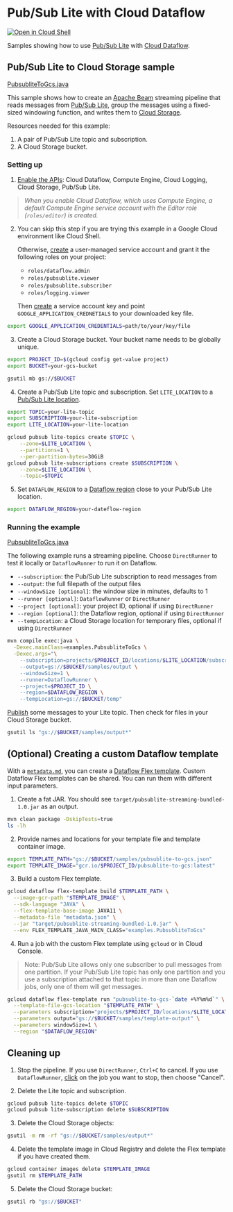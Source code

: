 # Pub/Sub Lite with Cloud Dataflow

[![Open in Cloud Shell](http://gstatic.com/cloudssh/images/open-btn.svg)](https://console.cloud.google.com/cloudshell/open?git_repo=https://github.com/GoogleCloudPlatform/java-docs-samples&page=editor&open_in_editor=pubsublite/streaming-analytics/README.md)

Samples showing how to use [Pub/Sub Lite] with [Cloud Dataflow].

## Pub/Sub Lite to Cloud Storage sample

[PubsubliteToGcs.java](src/main/java/examples/PubsubliteToGcs.java)

This sample shows how to create an [Apache Beam] streaming pipeline that reads
messages from [Pub/Sub Lite], group the messages using a fixed-sized windowing
function, and writes them to [Cloud Storage].

Resources needed for this example:

1. A pair of Pub/Sub Lite topic and subscription. 
2. A Cloud Storage bucket.

### Setting up

1. [Enable the APIs](https://console.cloud.google.com/flows/enableapi?apiid=dataflow,compute_component,logging,storage_api,pubsublite.googleapis.com): Cloud Dataflow, Compute Engine, Cloud Logging, Cloud Storage, Pub/Sub Lite.
  > _When you enable Cloud Dataflow, which uses Compute Engine, a default Compute Engine service account with the Editor role (`roles/editor`) is created._
2. You can skip this step if you are trying this example in a Google Cloud environment like Cloud Shell.

   Otherwise, [create](https://cloud.google.com/iam/docs/creating-managing-service-accounts#iam-service-accounts-create-gcloud) a user-managed service account and grant it the following roles on your project:
   - `roles/dataflow.admin`
   - `roles/pubsublite.viewer`
   - `roles/pubsublite.subscriber`
   - `roles/logging.viewer`

   Then [create](https://cloud.google.com/iam/docs/creating-managing-service-account-keys#iam-service-account-keys-create-gcloud) a service account key and point  `GOOGLE_APPLICATION_CREDNETIALS` to your downloaded key file.
```sh
export GOOGLE_APPLICATION_CREDENTIALS=path/to/your/key/file
```
3. Create a Cloud Storage bucket. Your bucket name needs to be globally unique.
```sh
export PROJECT_ID=$(gcloud config get-value project)
export BUCKET=your-gcs-bucket

gsutil mb gs://$BUCKET
``` 
4. Create a Pub/Sub Lite topic and subscription. Set `LITE_LOCATION` to a [Pub/Sub Lite location].
```sh
export TOPIC=your-lite-topic
export SUBSCRIPTION=your-lite-subscription
export LITE_LOCATION=your-lite-location

gcloud pubsub lite-topics create $TOPIC \
    --zone=$LITE_LOCATION \
    --partitions=1 \
    --per-partition-bytes=30GiB
gcloud pubsub lite-subscriptions create $SUBSCRIPTION \
    --zone=$LITE_LOCATION \
    --topic=$TOPIC
```
5. Set `DATAFLOW_REGION` to a [Dataflow region] close to your Pub/Sub Lite location.
```sh
export DATAFLOW_REGION=your-dateflow-region
```
   
### Running the example

[PubsubliteToGcs.java](src/main/java/examples/PubsubliteToGcs.java)

The following example runs a streaming pipeline. Choose `DirectRunner` to test it locally or `DataflowRunner` to run it on Dataflow.

+ `--subscription`: the Pub/Sub Lite subscription to read messages from
+ `--output`: the full filepath of the output files
+ `--windowSize [optional]`: the window size in minutes, defaults to 1
+ `--runner [optional]`: `DataflowRunner` or `DirectRunner`
+ `--project [optional]`: your project ID, optional if using `DirectRunner`
+ `--region [optional]`: the Dataflow region, optional if using `DirectRunner`
+ `--tempLocation`: a Cloud Storage location for temporary files, optional if using `DirectRunner`

```sh
mvn compile exec:java \
  -Dexec.mainClass=examples.PubsubliteToGcs \
  -Dexec.args="\
    --subscription=projects/$PROJECT_ID/locations/$LITE_LOCATION/subscriptions/$SUBSCRIPTION \
    --output=gs://$BUCKET/samples/output \
    --windowSize=1 \
    --runner=DataflowRunner \
    --project=$PROJECT_ID \
    --region=$DATAFLOW_REGION \
    --tempLocation=gs://$BUCKET/temp"
```

[Publish] some messages to your Lite topic. Then check for files in your Cloud Storage bucket.

```sh
gsutil ls "gs://$BUCKET/samples/output*"
```

## (Optional) Creating a custom Dataflow template
With a [`metadata.md`](metadata.md), you can create a [Dataflow Flex template]. Custom Dataflow Flex templates can be shared. You can run them with different input parameters.

1. Create a fat JAR. You should see `target/pubsublite-streaming-bundled-1.0.jar` as an output.
```sh
mvn clean package -DskipTests=true
ls -lh
``` 

2. Provide names and locations for your template file and template container image.
```sh
export TEMPLATE_PATH="gs://$BUCKET/samples/pubsublite-to-gcs.json"
export TEMPLATE_IMAGE="gcr.io/$PROJECT_ID/pubsublite-to-gcs:latest"
```

3. Build a custom Flex template.
```sh
gcloud dataflow flex-template build $TEMPLATE_PATH \
  --image-gcr-path "$TEMPLATE_IMAGE" \
  --sdk-language "JAVA" \
  --flex-template-base-image JAVA11 \
  --metadata-file "metadata.json" \
  --jar "target/pubsublite-streaming-bundled-1.0.jar" \
  --env FLEX_TEMPLATE_JAVA_MAIN_CLASS="examples.PubsubliteToGcs"
```

4. Run a job with the custom Flex template using `gcloud` or in Cloud Console. 
> Note: Pub/Sub Lite allows only one subscriber to pull messages from one partition. If your Pub/Sub Lite topic has only one partition and you use a subscription attached to that topic in more than one Dataflow jobs, only one of them will get messages.
```sh
gcloud dataflow flex-template run "pubsublite-to-gcs-`date +%Y%m%d`" \
  --template-file-gcs-location "$TEMPLATE_PATH" \
  --parameters subscription="projects/$PROJECT_ID/locations/$LITE_LOCATION/subscriptions/$SUBSCRIPTION" \
  --parameters output="gs://$BUCKET/samples/template-output" \
  --parameters windowSize=1 \
  --region "$DATAFLOW_REGION" 
```

## Cleaning up

1. Stop the pipeline. If you use `DirectRunner`, `Ctrl+C` to cancel. If you use `DataflowRunner`, [click](https://console.cloud.google.com/dataflow/jobs) on the job you want to stop, then choose "Cancel".

2. Delete the Lite topic and subscription.
```sh
gcloud pubsub lite-topics delete $TOPIC
gcloud pubsub lite-subscription delete $SUBSCRIPTION
```
   
3. Delete the Cloud Storage objects:
```sh
gsutil -m rm -rf "gs://$BUCKET/samples/output*"
```

4. Delete the template image in Cloud Registry and delete the Flex template if you have created them.
```sh
gcloud container images delete $TEMPLATE_IMAGE
gsutil rm $TEMPLATE_PATH
```

5. Delete the Cloud Storage bucket:
```sh
gsutil rb "gs://$BUCKET"
```

[Apache Beam]: https://beam.apache.org/
[Pub/Sub Lite]: https://cloud.google.com/pubsub/lite/docs/
[Cloud Dataflow]: https://cloud.google.com/dataflow/docs/
[Cloud Storage]: https://cloud.google.com/storage/docs/
[Publish]: https://cloud.google.com/pubsub/lite/docs/publishing/
[Pub/Sub Lite location]: https://cloud.google.com/pubsub/lite/docs/locations/
[Dataflow region]: https://cloud.google.com/dataflow/docs/concepts/regional-endpoints/
[Dataflow Flex template]: https://cloud.google.com/dataflow/docs/guides/templates/using-flex-templates
